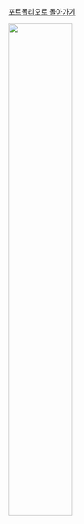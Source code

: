 <a href="https://demd7362.github.io/portfolio/">포트폴리오로 돌아가기</a>

<img src="https://user-images.githubusercontent.com/115058411/203886530-623d6d7b-e73e-4239-8441-d542b21de5cc.png" width="50%" height="50%"> 









